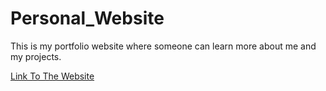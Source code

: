 # Personal_Website

This is my portfolio website where someone can learn more about me and my projects. 

<a href="https://mmahmud24.github.io/Personal_Website/">Link To The Website</a>


